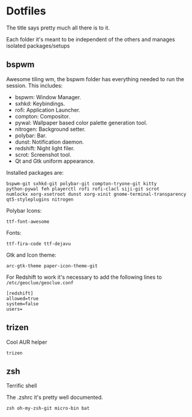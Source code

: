 # Dotfiles

The title says pretty much all there is to it.

Each folder it's meant to be independent of the others and manages isolated packages/setups

## bspwm

Awesome tiling wm, the bspwm folder has everything needed to run the session. This includes:

  - bspwm: Window Manager.
  - sxhkd: Keybindings.
  - rofi: Application Launcher.
  - compton: Compositor.
  - pywal: Wallpaper based color palette generation tool.
  - nitrogen: Background setter.
  - polybar: Bar.
  - dunst: Notification daemon.
  - redshift: Night light filer.
  - scrot: Screenshot tool.
  - Qt and Gtk uniform appearance.
  
Installed packages are: 
```
bspwm-git sxhkd-git polybar-git compton-tryone-git kitty 
python-pywal feh playerctl rofi rofi-clacl siji-git scrot 
numlockx xorg-xsetroot dunst xorg-xinit gnome-terminal-transparency
qt5-styleplugins nitrogen
``` 
Polybar Icons:
```
ttf-font-awesome 
```
Fonts:
```
ttf-fira-code ttf-dejavu
```
Gtk and Icon theme:
```
arc-gtk-theme paper-icon-theme-git
```


For Redshift to work it's necessary to add the following lines to `/etc/geoclue/geoclue.conf`
```
[redshift]
allowed=true
system=false
users=
```

## trizen

Cool AUR helper

```
trizen
```

## zsh

Terrific shell

The .zshrc it's pretty well documented.
```
zsh oh-my-zsh-git micro-bin bat
```
